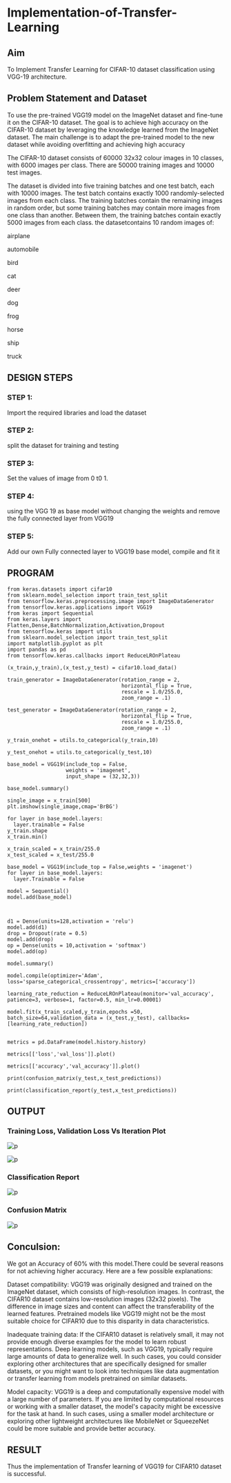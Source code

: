 # Implementation-of-Transfer-Learning
## Aim
To Implement Transfer Learning for CIFAR-10 dataset classification using VGG-19 architecture.
## Problem Statement and Dataset
To use the pre-trained VGG19 model on the ImageNet dataset and fine-tune it on the CIFAR-10 dataset. The goal is to achieve high accuracy on the CIFAR-10 dataset by leveraging the knowledge learned from the ImageNet dataset. The main challenge is to adapt the pre-trained model to the new dataset while avoiding overfitting and achieving high accuracy

The CIFAR-10 dataset consists of 60000 32x32 colour images in 10 classes, with 6000 images per class. There are 50000 training images and 10000 test images.

The dataset is divided into five training batches and one test batch, each with 10000 images. The test batch contains exactly 1000 randomly-selected images from each class. The training batches contain the remaining images in random order, but some training batches may contain more images from one class than another. Between them, the training batches contain exactly 5000 images from each class. the datasetcontains 10 random images of:

airplane

automobile

bird

cat

deer

dog

frog

horse

ship

truck

## DESIGN STEPS
### STEP 1:
Import the required libraries and load the dataset

### STEP 2:
split the dataset for training and testing

### STEP 3:
Set the values of image from 0 t0 1.

### STEP 4:
using the VGG 19 as base model without changing the weights and remove the fully connected layer from VGG19

### STEP 5:
Add our own Fully connected layer to VGG19 base model, compile and fit it


## PROGRAM

~~~
from keras.datasets import cifar10
from sklearn.model_selection import train_test_split
from tensorflow.keras.preprocessing.image import ImageDataGenerator
from tensorflow.keras.applications import VGG19
from keras import Sequential
from keras.layers import Flatten,Dense,BatchNormalization,Activation,Dropout
from tensorflow.keras import utils
from sklearn.model_selection import train_test_split
import matplotlib.pyplot as plt
import pandas as pd
from tensorflow.keras.callbacks import ReduceLROnPlateau

(x_train,y_train),(x_test,y_test) = cifar10.load_data()

train_generator = ImageDataGenerator(rotation_range = 2,
                                     horizontal_flip = True,
                                     rescale = 1.0/255.0,
                                     zoom_range = .1)

test_generator = ImageDataGenerator(rotation_range = 2,
                                     horizontal_flip = True,
                                     rescale = 1.0/255.0,
                                     zoom_range = .1)

y_train_onehot = utils.to_categorical(y_train,10)

y_test_onehot = utils.to_categorical(y_test,10)

base_model = VGG19(include_top = False,
                   weights = 'imagenet',
                   input_shape = (32,32,3))

base_model.summary()

single_image = x_train[500]
plt.imshow(single_image,cmap='BrBG')

for layer in base_model.layers:
  layer.trainable = False
y_train.shape
x_train.min()

x_train_scaled = x_train/255.0
x_test_scaled = x_test/255.0

base_model = VGG19(include_top = False,weights = 'imagenet')
for layer in base_model.layers:
  layer.Trainable = False

model = Sequential()
model.add(base_model)



d1 = Dense(units=128,activation = 'relu')
model.add(d1)
drop = Dropout(rate = 0.5)
model.add(drop)
op = Dense(units = 10,activation = 'softmax')
model.add(op)

model.summary()

model.compile(optimizer='Adam', loss='sparse_categorical_crossentropy', metrics=['accuracy'])

learning_rate_reduction = ReduceLROnPlateau(monitor='val_accuracy', patience=3, verbose=1, factor=0.5, min_lr=0.00001)

model.fit(x_train_scaled,y_train,epochs =50, batch_size=64,validation_data = (x_test,y_test), callbacks=[learning_rate_reduction])


metrics = pd.DataFrame(model.history.history)

metrics[['loss','val_loss']].plot()

metrics[['accuracy','val_accuracy']].plot()

print(confusion_matrix(y_test,x_test_predictions))

print(classification_report(y_test,x_test_predictions))

~~~


## OUTPUT
### Training Loss, Validation Loss Vs Iteration Plot
![p](1.png)

![p](2.png)

### Classification Report

![p](https://user-images.githubusercontent.com/93427246/241361727-16307c30-83c9-4306-bbc9-e29a54240ed9.png)
### Confusion Matrix

![p](https://user-images.githubusercontent.com/93427246/241361712-3dde1f3e-4910-4f62-a2e5-8bef9f8bd581.png)

## Conculsion:
We got an Accuracy of 60% with this model.There could be several reasons for not achieving higher accuracy. Here are a few possible explanations:

Dataset compatibility:
VGG19 was originally designed and trained on the ImageNet dataset, which consists of high-resolution images. In contrast, the CIFAR10 dataset contains low-resolution images (32x32 pixels). The difference in image sizes and content can affect the transferability of the learned features. Pretrained models like VGG19 might not be the most suitable choice for CIFAR10 due to this disparity in data characteristics.

Inadequate training data:
If the CIFAR10 dataset is relatively small, it may not provide enough diverse examples for the model to learn robust representations. Deep learning models, such as VGG19, typically require large amounts of data to generalize well. In such cases, you could consider exploring other architectures that are specifically designed for smaller datasets, or you might want to look into techniques like data augmentation or transfer learning from models pretrained on similar datasets.

Model capacity:
VGG19 is a deep and computationally expensive model with a large number of parameters. If you are limited by computational resources or working with a smaller dataset, the model's capacity might be excessive for the task at hand. In such cases, using a smaller model architecture or exploring other lightweight architectures like MobileNet or SqueezeNet could be more suitable and provide better accuracy.
## RESULT
Thus the implementation of Transfer learning of VGG19 for CIFAR10 dataset is successful.

